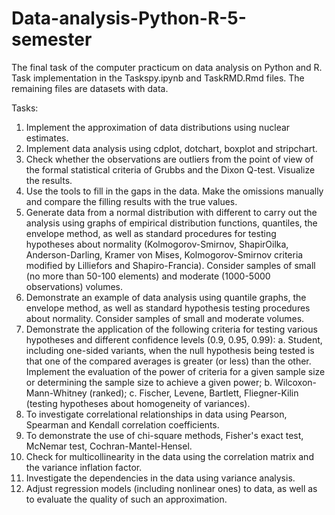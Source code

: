 # Data-analysis-Python-R-5-semester
The final task of the computer practicum on data analysis on Python and R.
Task implementation in the Taskspy.ipynb and TaskRMD.Rmd files. The remaining files are datasets with data.

Tasks:
  1. Implement the approximation of data distributions using
nuclear estimates.
  2. Implement data analysis using cdplot, dotchart, boxplot and
stripchart.
  3. Check whether the observations are outliers from the point of view
of the formal statistical criteria of Grubbs and the Dixon Q-test.
Visualize the results.
  4. Use the tools to fill in the gaps in
the data. Make the omissions manually and compare the filling results with
the true values.
  5. Generate data from a normal distribution with different
to carry out the analysis using graphs of empirical
distribution functions, quantiles, the envelope method, as well as standard procedures
for testing hypotheses about normality (Kolmogorov-Smirnov, ShapirOilka, Anderson-Darling, Kramer von Mises, Kolmogorov-Smirnov
criteria modified by Lilliefors and Shapiro-Francia). Consider samples of small
(no more than 50-100 elements) and moderate (1000-5000 observations) volumes.
  6. Demonstrate an example of data analysis using
quantile graphs, the envelope method, as well as standard hypothesis testing procedures
about normality. Consider samples of small and moderate volumes.
  7. Demonstrate the application of the following criteria for testing various hypotheses and
different confidence levels (0.9, 0.95, 0.99):
    a. Student, including one-sided variants, when
the null hypothesis being tested is that one of the compared
averages is greater (or less) than the other. Implement the evaluation
of the power of criteria for a given sample size or determining
the sample size to achieve a given power;
    b. Wilcoxon-Mann-Whitney (ranked);
    c. Fischer, Levene, Bartlett, Fliegner-Kilin (testing
hypotheses about homogeneity of variances).
  8. To investigate correlational relationships in data using
Pearson, Spearman and Kendall correlation coefficients.
  9. To demonstrate the use of chi-square methods,
Fisher's exact test, McNemar test, Cochran-Mantel-Hensel.
  10. Check for multicollinearity in the data using
the correlation matrix and the variance inflation factor.
  11. Investigate the dependencies in the data using variance
analysis.
  12. Adjust regression models (including nonlinear ones) to
data, as well as to evaluate the quality of such an approximation.
